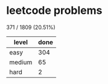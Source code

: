 # leetcode problems

371 / 1809 (20.51%)

| level  | done     |
| ------ | -------- |
| easy   | 304   |
| medium | 65 |
| hard   | 2   |

